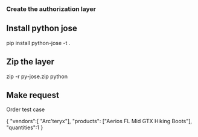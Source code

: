 ### Create the authorization layer ###


## Install python jose ## 
pip install python-jose -t .
## Zip the layer ##
zip -r py-jose.zip python

## Make request ##


Order test case

{
    "vendors":[ "Arc'teryx"],
    "products": ["Aerios FL Mid GTX Hiking Boots"],
    "quantities":1
}